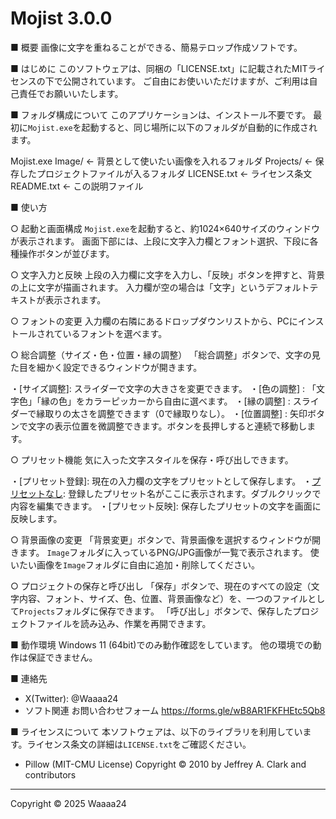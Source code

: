 
Mojist 3.0.0
================================================================

■ 概要
画像に文字を重ねることができる、簡易テロップ作成ソフトです。

■ はじめに
このソフトウェアは、同梱の「LICENSE.txt」に記載されたMITライセンスの下で公開されています。
ご自由にお使いいただけますが、ご利用は自己責任でお願いいたします。

■ フォルダ構成について
このアプリケーションは、インストール不要です。
最初に`Mojist.exe`を起動すると、同じ場所に以下のフォルダが自動的に作成されます。

  Mojist.exe
  Image/          ← 背景として使いたい画像を入れるフォルダ
  Projects/       ← 保存したプロジェクトファイルが入るフォルダ
  LICENSE.txt     ← ライセンス条文
  README.txt      ← この説明ファイル

■ 使い方

○ 起動と画面構成
  `Mojist.exe`を起動すると、約1024×640サイズのウィンドウが表示されます。
  画面下部には、上段に文字入力欄とフォント選択、下段に各種操作ボタンが並びます。

○ 文字入力と反映
  上段の入力欄に文字を入力し、「反映」ボタンを押すと、背景の上に文字が描画されます。
  入力欄が空の場合は「文字」というデフォルトテキストが表示されます。

○ フォントの変更
  入力欄の右隣にあるドロップダウンリストから、PCにインストールされているフォントを選べます。

○ 総合調整（サイズ・色・位置・縁の調整）
  「総合調整」ボタンで、文字の見た目を細かく設定できるウィンドウが開きます。

  ・[サイズ調整]: スライダーで文字の大きさを変更できます。
  ・[色の調整]  : 「文字色」「縁の色」をカラーピッカーから自由に選べます。
  ・[縁の調整]  : スライダーで縁取りの太さを調整できます（0で縁取りなし）。
  ・[位置調整]  : 矢印ボタンで文字の表示位置を微調整できます。ボタンを長押しすると連続で移動します。

○ プリセット機能
  気に入った文字スタイルを保存・呼び出しできます。

  ・[プリセット登録]: 現在の入力欄の文字をプリセットとして保存します。
  ・[プリセットなし](ボタン): 登録したプリセット名がここに表示されます。ダブルクリックで内容を編集できます。
  ・[プリセット反映]: 保存したプリセットの文字を画面に反映します。

○ 背景画像の変更
  「背景変更」ボタンで、背景画像を選択するウィンドウが開きます。
  `Image`フォルダに入っているPNG/JPG画像が一覧で表示されます。
  使いたい画像を`Image`フォルダに自由に追加・削除してください。

○ プロジェクトの保存と呼び出し
  「保存」ボタンで、現在のすべての設定（文字内容、フォント、サイズ、色、位置、背景画像など）を、一つのファイルとして`Projects`フォルダに保存できます。
  「呼び出し」ボタンで、保存したプロジェクトファイルを読み込み、作業を再開できます。


■ 動作環境
Windows 11 (64bit)でのみ動作確認をしています。
他の環境での動作は保証できません。

■ 連絡先
  - X(Twitter): @Waaaa24
  - ソフト関連 お問い合わせフォーム
    https://forms.gle/wB8AR1FKFHEtc5Qb8

■ ライセンスについて
本ソフトウェアは、以下のライブラリを利用しています。ライセンス条文の詳細は`LICENSE.txt`をご確認ください。

- Pillow
  (MIT-CMU License) Copyright © 2010 by Jeffrey A. Clark and contributors

---
Copyright © 2025 Waaaa24
